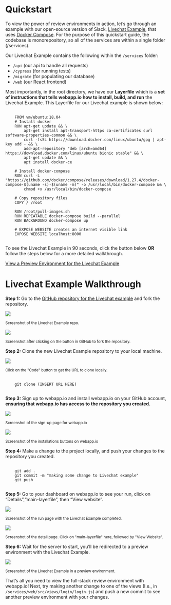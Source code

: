 # Quickstart

To view the power of review environments in action, let’s go through an example with our open-source version of Slack, [Livechat Example](https://github.com/webappio/livechat-example), that uses [Docker Compose](https://docs.docker.com/compose/). For the purpose of this quickstart guide, the codebase is monorepository, so all of the services are within a single folder (/services).

Our Livechat Example contains the following within the `/services` folder:

- `/api` (our api to handle all requests)
- `/cypress` (for running tests)
- `/migrate` (for populating our database)
- `/web` (our React frontend)

Most importantly, in the root directory, we have our **Layerfile** which is a **set of instructions that tells webapp.io how to install, build, and run** the Livechat Example. This Layerfile for our Livechat example is shown below:

<pre>
    <code class="language-html CodeHighlight">
    FROM vm/ubuntu:18.04
    # Install docker
    RUN apt-get update && \
        apt-get install apt-transport-https ca-certificates curl software-properties-common && \
        curl -fsSL https://download.docker.com/linux/ubuntu/gpg | apt-key add - && \
        add-apt-repository "deb [arch=amd64] https://download.docker.com/linux/ubuntu bionic stable" && \
        apt-get update && \
        apt install docker-ce
    
    # Install docker-compose
    RUN curl -L "https://github.com/docker/compose/releases/download/1.27.4/docker-compose-$(uname -s)-$(uname -m)" -o /usr/local/bin/docker-compose && \
        chmod +x /usr/local/bin/docker-compose
    
    # Copy repository files
    COPY / /root
    
    RUN /root/pull-images.sh
    RUN REPEATABLE docker-compose build --parallel
    RUN BACKGROUND docker-compose up
    
    # EXPOSE WEBSITE creates an internet visible link
    EXPOSE WEBSITE localhost:8000
    </code>
</pre>


To see the Livechat Example in 90 seconds, click the button below **OR** follow the steps below for a more detailed walkthrough.

<a class="btn btn-lg btn-primary" href="/onboarding/github">View a Preview Environment for the Livechat Example</a>

<div class="section-spacing"></div>


# Livechat Example Walkthrough

**Step 1:** Go to the [GitHub repository for the Livechat example](https://github.com/webappio/livechat-example) and fork the repository.

<img src="/static/assets/github-repo.png" class="Docs-Image" />

<small>Screenshot of the Livechat Example repo.</small>

<img src="/static/assets/forked-repo-no-name.png" class="Docs-Image" />

<small>Screenshot after clicking on the button in GitHub to fork the repository.</small>

<div class="section-spacing"></div>

**Step 2:** Clone the new Livechat Example repository to your local machine.

<img src="/static/assets/clone-locally.png" class="Docs-Image" />

<small>Click on the "Code" button to get the URL to clone locally.</small>

<pre>
    <code class="language-html CodeHighlight">
    git clone (INSERT URL HERE)
    </code>
</pre>

<div class="section-spacing"></div>

**Step 3:** Sign up to webapp.io and install webapp.io on your GitHub account, **ensuring that webapp.io has access to the repository you created.**

<img src="/static/assets/webapp-signup.png" class="Docs-Image" />

<small>Screenshot of the sign-up page for webapp.io</small>

<img src="/static/assets/install-webapp-on-repo.png" class="Docs-Image" />

<small>Screenshot of the installations buttons on webapp.io</small>

<div class="section-spacing"></div>

**Step 4:** Make a change to the project locally, and push your changes to the repository you created.

<pre>
    <code class="language-html CodeHighlight">
    git add .
    git commit -m "making some change to Livechat example"
    git push
    </code>
</pre>

<div class="section-spacing"></div>

**Step 5:** Go to your dashboard on webapp.io to see your run, click on “Details”,“main-layerfile”, then “View website”.

<img src="/static/assets/run-page.png" class="Docs-Image" />

<small>Screenshot of the run page with the Livechat Example completed.</small>

<img src="/static/assets/detail-page.png" class="Docs-Image" />

<small>Screenshot of the detail page. Click on "main-layerfile" here, followed by "View Website".</small>

<div class="section-spacing"></div>

**Step 6:** Wait for the server to start, you’ll be redirected to a preview environment with the Livechat Example. 

<img src="/static/assets/livechat-example.png" class="Docs-Image" />

<small>Screenshot of the Livechat Example in a preview environment.</small>

<div class="section-spacing"></div>

That’s all you need to view the full-stack review environment with webapp.io!
Next, try making another change to one of the views (I.e., in `/services/web/src/views/login/login.js`) and push a new commit to see another preview environment with your changes.
